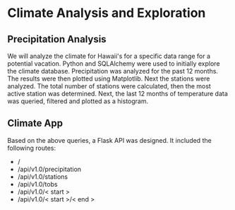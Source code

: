 # Climate Analysis and Exploration
## Precipitation Analysis
We will analyze the climate for Hawaii's for a specific data range for a potential vacation. Python and SQLAlchemy were used to initially explore the climate database. Precipitation was analyzed for the past 12 months. The results were then plotted using Matplotlib. Next the stations were analyzed. The total number of stations were calculated, then the most active station was determined. Next, the last 12 months of temperature data was queried, filtered and plotted as a histogram. 
## Climate App
Based on the above queries, a Flask API was designed. It included the following routes:
* /
* /api/v1.0/precipitation
* /api/v1.0/stations
* /api/v1.0/tobs
* /api/v1.0/< start >
* /api/v1.0/< start >/< end >
